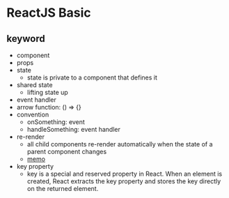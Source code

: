# ReactJS Basic

## keyword
- component
- props
- state
  - state is private to a component that defines it
- shared state
  - lifting state up
- event handler
- arrow function: () => {}
- convention
  - onSomething: event
  - handleSomething: event handler
- re-render
  - all child components re-render automatically when the state of a parent component changes
  - [memo](https://react.dev/reference/react/memo)
- key property
  - key is a special and reserved property in React. When an element is created, React extracts the key property and stores the key directly on the returned element.